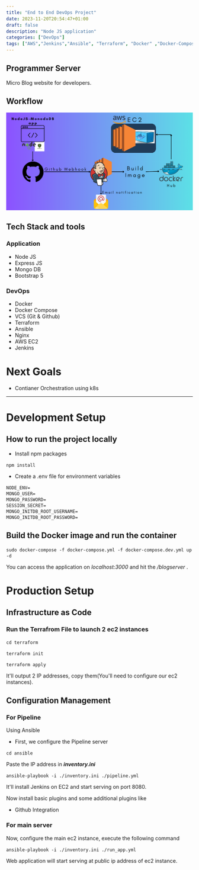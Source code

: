 ```yaml
---
title: "End to End DevOps Project"
date: 2023-11-20T20:54:47+01:00
draft: false
description: "Node JS application"
categories: ["DevOps"]
tags: ["AWS","Jenkins","Ansible", "Terraform", "Docker" ,"Docker-Compose", "EC2", "S3", "Dynamo DB" ]
---
```


## Programmer Server

Micro Blog website for developers.


## Workflow
![](featured.png)

## Tech Stack and tools

### Application
- Node JS
- Express JS
- Mongo DB
- Bootstrap 5

### DevOps
- Docker
- Docker Compose
- VCS (Git & Github)
- Terraform
- Ansible
- Nginx
- AWS EC2
- Jenkins

# Next Goals
- Contianer Orchestration using k8s

---

# Development Setup

## How to run the project locally
- Install npm packages
```
npm install
```

- Create a .env file for environment variables

```
NODE_ENV=
MONGO_USER=
MONGO_PASSWORD=
SESSION_SECRET=
MONGO_INITDB_ROOT_USERNAME=
MONGO_INITDB_ROOT_PASSWORD=
```

## Build the Docker image and run the container

```
sudo docker-compose -f docker-compose.yml -f docker-compose.dev.yml up -d
```

You can access the application on _localhost:3000_
and hit the _/blogserver_ .

# Production Setup

## Infrastructure as Code
### Run the Terrafrom File to launch 2 ec2 instances

```
cd terraform
```
```
terraform init
```

```
terraform apply
```

It'll output 2 IP addresses, copy them(You'll need to configure our ec2 instances).

## Configuration  Management

### For Pipeline
Using Ansible
- First, we configure the Pipeline server

```
cd ansible
```
Paste the IP address in ***inventory.ini***

```
ansible-playbook -i ./inventory.ini ./pipeline.yml 

```
It'll install Jenkins on EC2 and start serving on port 8080.

Now install basic plugins and some additional plugins like 
- Github Integration


### For main server
Now, configure the main ec2 instance, execute the following command
```
ansible-playbook -i ./inventory.ini ./run_app.yml 

```

Web application will start serving at public ip address of ec2 instance.